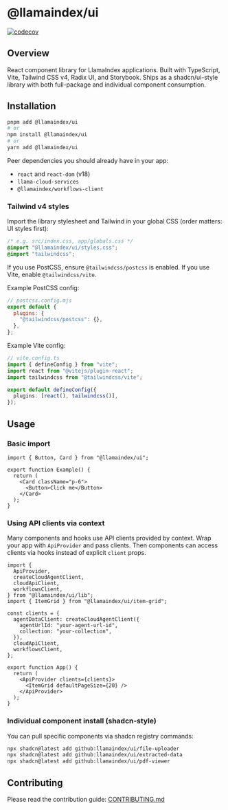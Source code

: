 # @llamaindex/ui

[![codecov](https://codecov.io/gh/run-llama/llama-ui/branch/main/graph/badge.svg)](https://codecov.io/gh/run-llama/llama-ui)

## Overview

React component library for LlamaIndex applications. Built with TypeScript, Vite, Tailwind CSS v4, Radix UI, and Storybook. Ships as a shadcn/ui-style library with both full-package and individual component consumption.

## Installation

```bash
pnpm add @llamaindex/ui
# or
npm install @llamaindex/ui
# or
yarn add @llamaindex/ui
```

Peer dependencies you should already have in your app:

- `react` and `react-dom` (v18)
- `llama-cloud-services`
- `@llamaindex/workflows-client`

### Tailwind v4 styles

Import the library stylesheet and Tailwind in your global CSS (order matters: UI styles first):

```css
/* e.g. src/index.css, app/globals.css */
@import "@llamaindex/ui/styles.css";
@import "tailwindcss";
```

If you use PostCSS, ensure `@tailwindcss/postcss` is enabled. If you use Vite, enable `@tailwindcss/vite`.

Example PostCSS config:

```js
// postcss.config.mjs
export default {
  plugins: {
    "@tailwindcss/postcss": {},
  },
};
```

Example Vite config:

```ts
// vite.config.ts
import { defineConfig } from "vite";
import react from "@vitejs/plugin-react";
import tailwindcss from "@tailwindcss/vite";

export default defineConfig({
  plugins: [react(), tailwindcss()],
});
```

## Usage

### Basic import

```tsx
import { Button, Card } from "@llamaindex/ui";

export function Example() {
  return (
    <Card className="p-6">
      <Button>Click me</Button>
    </Card>
  );
}
```

### Using API clients via context

Many components and hooks use API clients provided by context. Wrap your app with `ApiProvider` and pass clients. Then components can access clients via hooks instead of explicit `client` props.

```tsx
import {
  ApiProvider,
  createCloudAgentClient,
  cloudApiClient,
  workflowsClient,
} from "@llamaindex/ui/lib";
import { ItemGrid } from "@llamaindex/ui/item-grid";

const clients = {
  agentDataClient: createCloudAgentClient({
    agentUrlId: "your-agent-url-id",
    collection: "your-collection",
  }),
  cloudApiClient,
  workflowsClient,
};

export function App() {
  return (
    <ApiProvider clients={clients}>
      <ItemGrid defaultPageSize={20} />
    </ApiProvider>
  );
}
```

### Individual component install (shadcn-style)

You can pull specific components via shadcn registry commands:

```bash
npx shadcn@latest add github:llamaindex/ui/file-uploader
npx shadcn@latest add github:llamaindex/ui/extracted-data
npx shadcn@latest add github:llamaindex/ui/pdf-viewer
```

## Contributing

Please read the contribution guide: [CONTRIBUTING.md](https://github.com/run-llama/llama-ui/blob/main/CONTRIBUTING.md)

